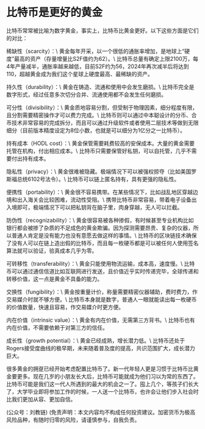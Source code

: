 # 比特币是更好的黄金

比特币常常被比喻为数字黄金，事实上，比特币比黄金更好。以下这些方面是它们的对比：

稀缺性（scarcity）：\ 黄金每年开采，以一个很低的通胀率增加，是地球上“硬度”最高的资产（存量增量比S2F值约为62）。\ 比特币总量有确定上限2100万，每4年产量减半，通胀率越来越低，目前S2F约为56，2024年再次减半后将达到110，超越黄金成为我们这个星球上硬度最高、最稀缺的资产。

持久性（durability）：\ 黄金在铸造、流通和使用中会发生磨损。\ 比特币完全是数字形式，经过任意多次切分合并、流通使用都不会发生任何磨损。

可分性（divisibility）：\ 黄金质地容易分割，但受制于物理因素，细分程度有限，且分割需要精密操作才可以费力完成。\ 比特币则可以通过中本聪设计的分币、合币技术非常容易的完成拆分，而且可以通过升级软件或者使用二层技术等做到无限细分（目前版本精度设定为8位小数，也就是可以细分为1亿分之一比特币）。

持有成本（HODL cost）：\ 黄金保管需要耗费较高的安保成本。大量的黄金需要托管在机构，付出相应成本。\ 比特币只需要保管好私钥，可以自托管，几乎不需要付出持有成本。

隐私性（privacy）：\ 黄金很难被隐藏。极端情况下可以被强权掠夺（比如美国罗斯福总统6102号法令）。\ 比特币可以链上匿名持有，具有更强的隐私性。

便携性（portability）：\ 黄金很不容易携带。在某些情况下，比如战乱地区穿越边境和出入海关会比较困难，流动性受阻。\ 携带比特币非常容易，带着电子设备出入境即可，极端情况下可以把私钥背在脑子里，肉身穿越，无人可以拦截。

防伪性（recognizability）：\ 黄金很容易被各种掺假，有时候甚至专业机构比如银行都会被掺了杂质的不足成色的黄金欺骗。因为探测需要昂贵、复杂的仪器，所以普通人肯定是没有能力也没有意愿去做这样的事情。\ 比特币的区块链技术确保了没有人可以在链上造出假的比特币，而且每一枚硬币都是可以被任何人使用签名算法就可以验证，验真成本几乎为零。

可转移性（transferability）：\ 黄金只能使用物流运输，成本高，速度慢。\ 比特币可以通过通信信道比如互联网进行发送，且价值近乎实时传递完毕，全球传递和转移价值，这一点是黄金不具备的能力。

交换性（fungibility）：\ 黄金按重量计价，称量需要精密仪器辅助，费时费力，作交易媒介时就不够方便。\ 比特币本身就是数字，普通人一眼就能读出每一枚硬币的价值数量，快速且容易，作交易媒介时更方便。

内在价值（intrinsic value）：\ 黄金有内在价值，无需第三方背书。\ 比特币也有内在价值，不需要依赖于对第三方的信任。

成长性（growth potential）：\ 黄金已经成熟，增长潜力低。\ 比特币还处于Rogers接受度曲线的极早期，未来随着普及度的提高，共识范围扩大，成长潜力巨大。

很多黄金的拥趸已经开始考虑配置比特币了。新一代年轻人更是习惯于比特币比黄金要更多。现在几岁的小朋友长大后，比特币可能就成为他们习以为常的东西了。比特币可能是我们这一代人所遇到的最大的机会之一了。囤上几个，等孩子们长大了，大学毕业即将参加工作的时候，一人送一个比特币，也许会让他们步入社会时比我们更加从容、更加自信。

\(公众号：刘教链\)  \(免责声明：本文内容均不构成任何投资建议。加密货币为极高风险品种，有随时归零的风险，请谨慎参与，自我负责。

